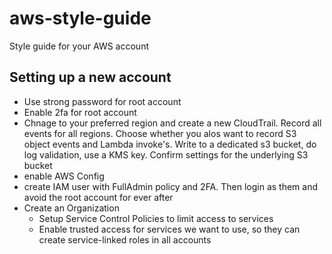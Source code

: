 # aws-style-guide
Style guide for your AWS account

## Setting up a new account

* Use strong password for root account
* Enable 2fa for root account
* Chnage to your preferred region and create a new CloudTrail. Record all events for all regions. Choose whether you alos want to record S3 object events and Lambda invoke's. Write to a dedicated s3 bucket, do log validation, use a KMS key. Confirm settings for the underlying S3 bucket
* enable AWS Config
* create IAM user with FullAdmin policy and 2FA. Then login as them and avoid the root account for ever after
* Create an Organization
  * Setup Service Control Policies to limit access to services
  * Enable trusted access for services we want to use, so they can create service-linked roles in all accounts
